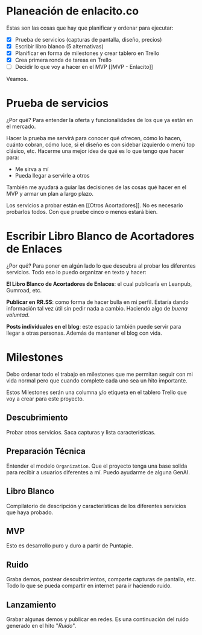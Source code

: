 # Planeación de enlacito.co

Estas son las cosas que hay que planificar y ordenar para ejecutar:

- [x] Prueba de servicios (capturas de pantalla, diseño, precios)
- [x] Escribir libro blanco (5 alternativas)
- [x] Planificar en forma de milestones y crear tablero en Trello
- [x] Crea primera ronda de tareas en Trello
- [ ] Decidir lo que voy a hacer en el MVP [[MVP - Enlacito]]

Veamos.

#  Prueba de servicios

¿Por qué? Para entender la oferta y funcionalidades de los que ya están en el mercado.

Hacer la prueba me servirá para conocer qué ofrecen, cómo lo hacen, cuánto cobran, cómo luce, si el diseño es con sidebar izquierdo o menú top clásico, etc. Hacerme una mejor idea de qué es lo que tengo que hacer para:

- Me sirva a mí
- Pueda llegar a servirle a otros

También me ayudará a guiar las decisiones de las cosas qué hacer en el MVP y armar un plan a largo plazo.

Los servicios a probar están en [[Otros Acortadores]]. No es necesario probarlos todos. Con que pruebe cinco o menos estará bien.

# Escribir Libro Blanco de Acortadores de Enlaces

¿Por qué? Para poner en algún lado lo que descubra al probar los diferentes servicios. Todo eso lo puedo organizar en texto y hacer:

**El Libro Blanco de Acortadores de Enlaces**: el cual publicaría en Leanpub, Gumroad, etc.

**Publicar en RR.SS**: como forma de hacer bulla en mí perfil. Estaría dando información tal vez útil sin pedir nada a cambio. Haciendo algo de _buena voluntad_.

**Posts individuales en el blog**: este espacio también puede servir para llegar a otras personas. Además de mantener el blog con vida.

# Milestones

Debo ordenar todo el trabajo en milestones que me permitan seguir con mi vida normal pero que cuando complete cada uno sea un hito importante.

Estos Milestones serán una columna y/o etiqueta en el tablero Trello que voy a crear para este proyecto.

## Descubrimiento

Probar otros servicios. Saca capturas y lista características.

## Preparación Técnica

Entender el modelo `Organization`. Que el proyecto tenga una base solida para recibir a usuarios diferentes a mí. Puedo ayudarme de alguna GenAI.

## Libro Blanco

Compilatorio de descripción y características de los diferentes servicios que haya probado.

## MVP

Esto es desarrollo puro y duro a partir de Puntapie.

## Ruido

Graba demos, postear descubrimientos, comparte capturas de pantalla, etc. Todo lo que se pueda compartir en internet para ir haciendo ruido.

## Lanzamiento

Grabar algunas demos y publicar en redes. Es una continuación del ruido generado en el hito "*Ruido*".
